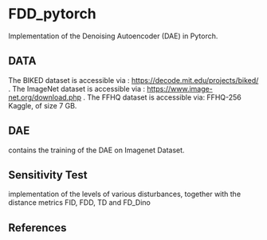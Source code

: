 # FDD_pytorch
Implementation of the Denoising Autoencoder (DAE) in Pytorch.
## DATA
The BIKED dataset is accessible via : https://decode.mit.edu/projects/biked/ . 
The ImageNet dataset is accessible via : https://www.image-net.org/download.php .
The FFHQ dataset is accessible via: FFHQ-256 Kaggle, of size 7 GB.
## DAE
contains the training of the DAE on Imagenet Dataset.
## Sensitivity Test
implementation of the levels of various disturbances, together with the distance metrics FID, FDD, TD and FD_Dino
## References
